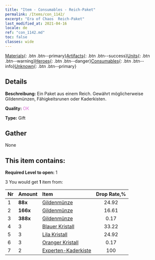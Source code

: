 ```yaml
---
title: "Item - Consumables - Reich-Paket"
permalink: /Items/con_1142/
excerpt: "Era of Chaos  Reich-Paket"
last_modified_at: 2021-04-16
locale: de
ref: "con_1142.md"
toc: false
classes: wide
---
```

 [Materials](/de/Items/){: .btn .btn--primary}[Artifacts](/de/Items/Artifacts/){: .btn .btn--success}[Units](/de/Items/Units/){: .btn .btn--warning}[Heroes](/de/Items/Heroes/){: .btn .btn--danger}[Consumables](/de/Items/Consumables/){: .btn .btn--info}[Unknown](/de/Items/Unknown/){: .btn .btn--primary}

## Details
 **Beschreibung:** Ein Paket aus einem Reich. Gewährt möglicherweise Gildenmünzen, Fähigkeitsrunen oder Kaderkisten.

 **Quality:** <span style="color: #DA70D6">OK</span>

 **Type:** Gift

## Gather

  None

## This item contains:

 **Required Level to open:** 1

 3 You would get **1** item  from:

  | Nr | Amount |     Item    | Drop Rate,% |
  |:---|:-------|:------------|:---------:|
  | 1 |  **88x** | [Gildenmünze](/de/Items/con_896/) | 24.92 | 
  | 2 |  **166x** | [Gildenmünze](/de/Items/con_896/) | 16.61 | 
  | 3 |  **388x** | [Gildenmünze](/de/Items/con_896/) | 0.17 | 
  | 4 | 3 | [Blauer Kristall](/de/Items/con_716/) | 33.22 | 
  | 5 | 3 | [Lila Kristall](/de/Items/con_720/) | 24.92 | 
  | 6 | 3 | [Oranger Kristall](/de/Items/con_730/) | 0.17 | 
  | 7 | 2 | [Experten-Kaderkiste](/de/Items/con_770/) | 100 | 
